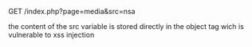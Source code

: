 GET /index.php?page=media&src=nsa


the content of the src variable is stored directly in the object tag wich is vulnerable to xss injection
